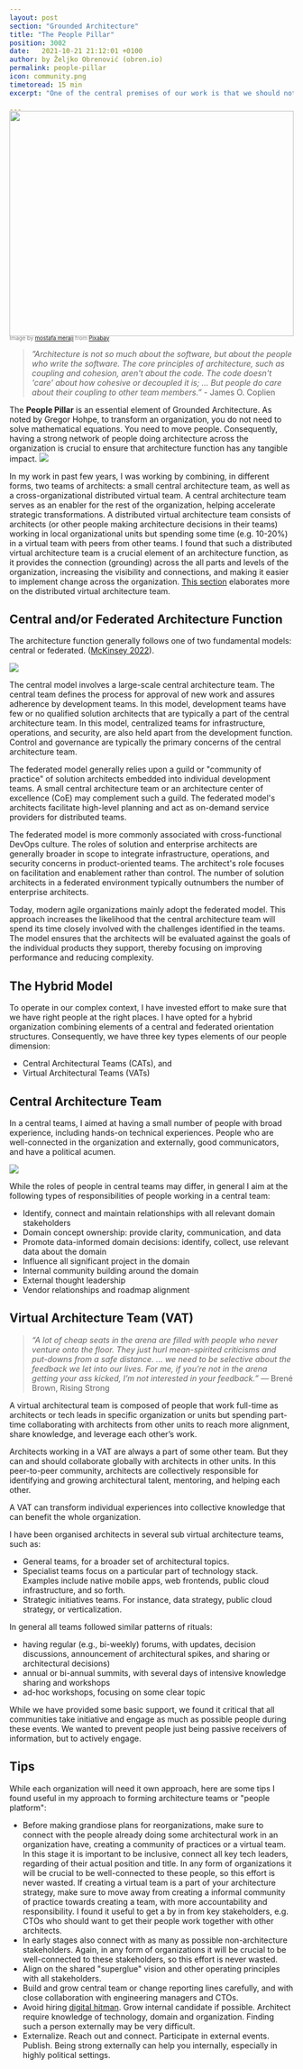 ```yaml
---
layout: post
section: "Grounded Architecture"
title: "The People Pillar"
position: 3002
date:   2021-10-21 21:12:01 +0100
author: by Željko Obrenović (obren.io)
permalink: people-pillar
icon: community.png
timetoread: 15 min
excerpt: "One of the central premises of our work is that we should not take our architectural talent for granted. Architects are bridging local business, product, organizational, and technology issues. Architects are difficult to hire talent as, to operate correctly, they need in-depth technical knowledge and domain-specific and organizational knowledge."

---
```

<img style="margin-top: -20px; width: 100%; height: 400px; object-fit: cover" 
     src="assets/images/arch/construction-4939383_1920.jpg">
<div style="font-size: 70%; margin-top: -16px; color: grey; margin-bottom: 12px">
Image by <a href="https://pixabay.com/users/mostafa_meraji-13551092/?utm_source=link-attribution&amp;utm_medium=referral&amp;utm_campaign=image&amp;utm_content=4939383">mostafa meraji</a> from <a href="https://pixabay.com/?utm_source=link-attribution&amp;utm_medium=referral&amp;utm_campaign=image&amp;utm_content=4939383">Pixabay</a>
</div>

> *”Architecture is not so much about the software, but about the people who write the software. The core principles of architecture, such as coupling and cohesion, aren't about the code. The code doesn't 'care' about how cohesive or decoupled it is; ... But people do care about their coupling to other team members.”* - James O. Coplien

The **People Pillar** is an essential element of Grounded Architecture. As noted by Gregor Hohpe, to transform an organization, you do not need to solve mathematical equations. You need to move people. Consequently, having a strong network of people doing architecture across the organization is crucial to ensure that architecture function has any tangible impact.
![](assets/images/model-people.png)

In my work in past few years, I was working by combining, in different forms, two teams of architects: a small central architecture team, as well as a cross-organizational distributed virtual team. A central architecture team serves as an enabler for the rest of the organization, helping accelerate strategic transformations. A distributed virtual architecture team consists of architects (or other people making architecture decisions in their teams) working in local organizational units but spending some time (e.g. 10-20%) in a virtual team with peers from other teams. I found that such a distributed virtual architecture team is a crucial element of an architecture function, as it provides the connection (grounding) across the all parts and levels of the organization, increasing the visibility and connections, and making it easier to implement change across the organization. [This section](people) elaborates more on the distributed virtual architecture team.

## Central and/or Federated Architecture Function

The architecture function generally follows one of two fundamental models: central or federated.
 ([McKinsey 2022](https://www.mckinsey.com/business-functions/mckinsey-digital/our-insights/tech-forward/crafting-the-optimal-model-for-the-it-architecture-organization)).

![](assets/images/SVG-crafting-model.svg)

The central model involves a large-scale central architecture team. The central team defines the process for approval of new work and assures adherence by development teams. In this model, development teams have few or no qualified solution architects that are typically a part of the central architecture team. In this model, centralized teams for infrastructure, operations, and security, are also held apart from the development function. Control and governance are typically the primary concerns of the central architecture team.

The federated model generally relies upon a guild or "community of practice" of solution architects embedded into individual development teams. A small central architecture team or an architecture center of excellence (CoE) may complement such a guild. The federated model's architects facilitate high-level planning and act as on-demand service providers for distributed teams.

The federated model is more commonly associated with cross-functional DevOps culture. The roles of solution and enterprise architects are generally broader in scope to integrate infrastructure, operations, and security concerns in product-oriented teams. The architect's role focuses on facilitation and enablement rather than control. The number of solution architects in a federated environment typically outnumbers the number of enterprise architects.

Today, modern agile organizations mainly adopt the federated model. This approach increases the likelihood that the central architecture team will spend its time closely involved with the challenges identified in the teams. The model ensures that the architects will be evaluated against the goals of the individual products they support, thereby focusing on improving performance and reducing complexity.


## The Hybrid Model

To operate in our complex context, I have invested effort to make sure that we have right people at the right places. I have opted for a hybrid organization combining elements of a central and federated orientation structures. Consequently, we have three key types elements of our people dimension:
* Central Architectural Teams (CATs), and
* Virtual Architectural Teams (VATs)

## Central Architecture Team

In a central teams, I aimed at having a small number of people with broad experience, including hands-on technical experiences. People who are well-connected in the organization and externally, good communicators, and have a political acumen.

![](assets/images/global-architect-profile.png)

While the roles of people in central teams may differ, in general I aim at the following types of responsibilities of people working in a central team:
* Identify, connect and maintain relationships with all relevant domain stakeholders
* Domain concept ownership: provide clarity, communication, and data
* Promote data-informed domain decisions: identify, collect, use relevant data about the domain
* Influence all significant project in the domain
* Internal community building around the domain
* External thought leadership
* Vendor relationships and roadmap alignment


## Virtual Architecture Team (VAT)
> *“A lot of cheap seats in the arena are filled with people who never venture onto the floor. They just hurl mean-spirited criticisms and put-downs from a safe distance. ... we need to be selective about the feedback we let into our lives. For me, if you’re not in the arena getting your ass kicked, I’m not interested in your feedback.”* — Brené Brown, Rising Strong

A virtual architectural team is composed of people that work full-time as architects or tech leads in specific organization or units but spending part-time collaborating with architects from other units to reach more alignment, share knowledge, and leverage each other’s work.

Architects working in a VAT are always a part of some other team. But they can and should collaborate globally with architects in other units. In this peer-to-peer community, architects are collectively responsible for identifying and growing architectural talent, mentoring, and helping each other. 

A VAT can transform individual experiences into collective knowledge that can benefit the whole organization.

I have been organised architects in several sub virtual architecture teams, such as:
* General teams, for a broader set of architectural topics. 
* Specialist teams focus on a particular part of technology stack. Examples include native mobile apps, web frontends, public cloud infrastructure, and so forth. 
* Strategic initiatives teams. For instance, data strategy, public cloud strategy, or verticalization.

In general all teams followed similar patterns of rituals:
* having regular (e.g., bi-weekly) forums, with updates, decision discussions, announcement of architectural spikes, and sharing or architectural decisions)
* annual or bi-annual summits, with several days of intensive knowledge sharing and workshops
* ad-hoc workshops, focusing on some clear topic

While we have provided some basic support, we found it critical that all communities take initiative and engage as much as possible people during these events. We wanted to prevent people just being passive receivers of information, but to actively engage.

## Tips

While each organization will need it own approach, here are some tips I found useful in my approach to forming architecture teams or "people platform":
* Before making grandiose plans for reorganizations, make sure to connect with the people already doing some architectural work in an organization have, creating a community of practices or a virtual team. In this stage it is important to be inclusive, connect all key tech leaders, regarding of their actual position and title. In any form of organizations it will be crucial to be well-connected to these people, so this effort is never wasted. If creating a virtual team is a part of your architecture strategy, make sure to move away from creating a informal community of practice towards creating a team, with more accountability and responsibility. I found it useful to get a by in from key stakeholders, e.g. CTOs who should want to get their people work together with other architects.
* In early stages also connect with as many as possible non-architecture stakeholders. Again, in any form of organizations it will be crucial to be well-connected to these stakeholders, so this effort is never wasted.
* Align on the shared "superglue" vision and other operating principles with all stakeholders.
* Build and grow central team or change reporting lines carefully, and with close collaboration with engineering managers and CTOs. 
* Avoid hiring [digital hitman](https://architectelevator.com/transformation/dont-hire-hitman/). Grow internal candidate if possible. Architect require knowledge of technology, domain and organization. Finding such a person externally may be very difficult.
* Externalize. Reach out and connect. Participate in external events. Publish. Being strong externally can help you internally, especially in highly political settings.
